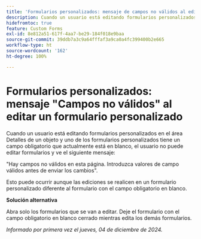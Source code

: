```yaml
---
title: 'Formularios personalizados: mensaje de campos no válidos al editar un formulario personalizado'
description: Cuando un usuario está editando formularios personalizados en el área Detalles de un objeto y uno de los formularios personalizados tiene un campo obligatorio que actualmente está en blanco, el usuario no puede editar formularios y ve un mensaje. Hay una solución disponible.
hidefromtoc: true
feature: Custom Forms
exl-id: 8e812a51-617f-4aa7-be29-184f018e9baa
source-git-commit: 39ddb7a3c9a64fffaf3a9ca0a4fc399400b2e665
workflow-type: ht
source-wordcount: '162'
ht-degree: 100%

---
```


# Formularios personalizados: mensaje &quot;Campos no válidos&quot; al editar un formulario personalizado

Cuando un usuario está editando formularios personalizados en el área Detalles de un objeto y uno de los formularios personalizados tiene un campo obligatorio que actualmente está en blanco, el usuario no puede editar formularios y ve el siguiente mensaje:

&quot;Hay campos no válidos en esta página. Introduzca valores de campo válidos antes de enviar los cambios&quot;.

Esto puede ocurrir aunque las ediciones se realicen en un formulario personalizado diferente al formulario con el campo obligatorio en blanco.

**Solución alternativa**

Abra solo los formularios que se van a editar. Deje el formulario con el campo obligatorio en blanco cerrado mientras edita los demás formularios.

_Informado por primera vez el jueves, 04 de diciembre de 2024._
